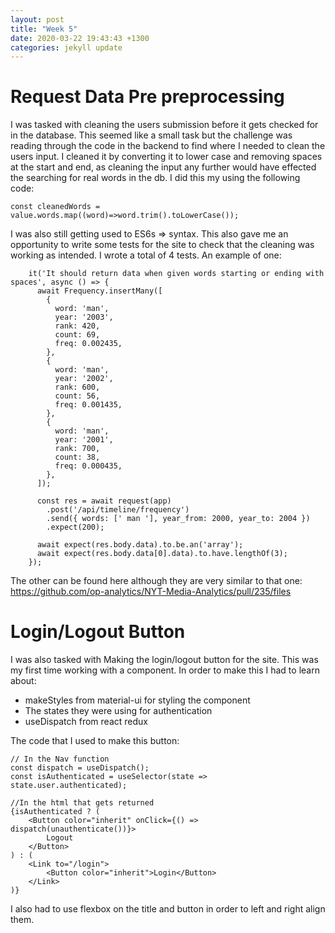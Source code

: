 ```yaml
---
layout: post
title: "Week 5"
date: 2020-03-22 19:43:43 +1300
categories: jekyll update
---
```


# Request Data Pre preprocessing

I was tasked with cleaning the users submission before it gets checked for in the database. This seemed like a small task but the challenge was reading through the code in the backend to find where I needed to clean the users input. I cleaned it by converting it to lower case and removing spaces at the start and end, as cleaning the input any further would have effected the searching for real words in the db. I did this my using the following code:

```
const cleanedWords = value.words.map((word)=>word.trim().toLowerCase());
```

I was also still getting used to ES6s => syntax. This also gave me an opportunity to write some tests for the site to check that the cleaning was working as intended. I wrote a total of 4 tests. An example of one:

```
    it('It should return data when given words starting or ending with spaces', async () => {
      await Frequency.insertMany([
        {
          word: 'man',
          year: '2003',
          rank: 420,
          count: 69,
          freq: 0.002435,
        },
        {
          word: 'man',
          year: '2002',
          rank: 600,
          count: 56,
          freq: 0.001435,
        },
        {
          word: 'man',
          year: '2001',
          rank: 700,
          count: 38,
          freq: 0.000435,
        },
      ]);

      const res = await request(app)
        .post('/api/timeline/frequency')
        .send({ words: [' man '], year_from: 2000, year_to: 2004 })
        .expect(200);

      await expect(res.body.data).to.be.an('array');
      await expect(res.body.data[0].data).to.have.lengthOf(3);
    });
```

The other can be found here although they are very similar to that one: <https://github.com/op-analytics/NYT-Media-Analytics/pull/235/files>


# Login/Logout Button

I was also tasked with Making the login/logout button for the site. This was my first time working with a component. In order to make this I had to learn about:

- makeStyles from material-ui for styling the component
- The states they were using for authentication
- useDispatch from react redux

The code that I used to make this button:

```
// In the Nav function
const dispatch = useDispatch();
const isAuthenticated = useSelector(state => state.user.authenticated);
```

```
//In the html that gets returned
{isAuthenticated ? (
    <Button color="inherit" onClick={() => dispatch(unauthenticate())}>
        Logout
    </Button>
) : (
    <Link to="/login">
        <Button color="inherit">Login</Button>
    </Link>
)}
```
I also had to use flexbox on the title and button in order to left and right align them.